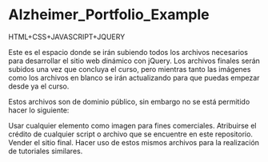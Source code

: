 # Alzheimer_Portfolio_Example
HTML+CSS+JAVASCRIPT+JQUERY

Este es el espacio donde se irán subiendo todos los archivos necesarios para desarrollar el sitio web dinámico con jQuery. Los archivos finales serán subidos una vez que concluya el curso, pero mientras tanto las imágenes como los archivos en blanco se irán actualizando para que puedas empezar desde ya el curso.

Estos archivos son de dominio público, sin embargo no se está permitido hacer lo siguiente:

Usar cualquier elemento como imagen para fines comerciales.
Atribuirse el crédito de cualquier script o archivo que se encuentre en este repositorio.
Vender el sitio final.
Hacer uso de estos mismos archivos para la realización de tutoriales similares.
